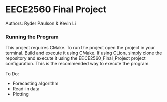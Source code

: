 # EECE2560 Final Project



Authors: Ryder Paulson & Kevin Li



### Running the Program 

This project requires CMake. To run the project open the project in your terminal. Build and execute it using CMake. If using CLion, simply clone the repository and execute it using the EECE2560_Final_Project project configuration. This is the recommended way to execute the program.

To Do:
- Forecasting algorithm 
- Read-in data
- Plotting 